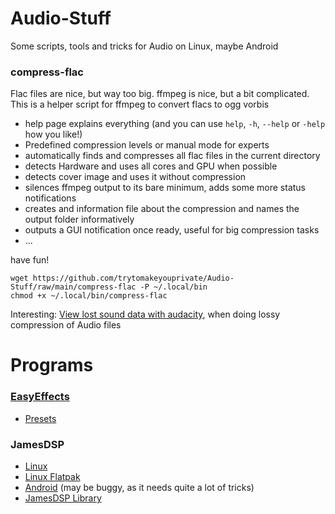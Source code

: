 # Audio-Stuff
Some scripts, tools and tricks for Audio on Linux, maybe Android

### compress-flac

Flac files are nice, but way too big. ffmpeg is nice, but a bit complicated. This is a helper script for ffmpeg to convert flacs to ogg vorbis
- help page explains everything (and you can use `help`, `-h`, `--help` or `-help` how you like!)
- Predefined compression levels or manual mode for experts
- automatically finds and compresses all flac files in the current directory
- detects Hardware and uses all cores and GPU when possible
- detects cover image and uses it without compression
- silences ffmpeg output to its bare minimum, adds some more status notifications
- creates and information file about the compression and names the output folder informatively
- outputs a GUI notification once ready, useful for big compression tasks
- ...

have fun!

```
wget https://github.com/trytomakeyouprivate/Audio-Stuff/raw/main/compress-flac -P ~/.local/bin
chmod +x ~/.local/bin/compress-flac
```

Interesting: [View lost sound data with audacity](https://youtu.be/MmecPiKClHk), when doing lossy compression of Audio files

# Programs

### [EasyEffects](https://github.com/wwmm/easyeffects)
- [Presets](https://github.com/JackHack96/EasyEffects-Presets)



### JamesDSP
- [Linux](https://github.com/Audio4Linux/JDSP4Linux)
- [Linux Flatpak](https://flathub.org/apps/me.timschneeberger.jdsp4linux)
- [Android](https://github.com/ThePBone/RootlessJamesDSP) (may be buggy, as it needs quite a lot of tricks)
- [JamesDSP Library](https://github.com/james34602/JamesDSPManager)



